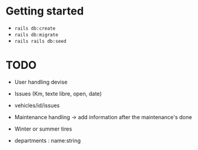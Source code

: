 # Getting started

- `rails db:create`
- `rails db:migrate`
- `rails rails db:seed`

# TODO

- User handling devise

- Issues (Km, texte libre, open, date)
- vehicles/id/issues

- Maintenance handling -> add information after the maintenance's done

- Winter or summer tires

- departments : name:string
